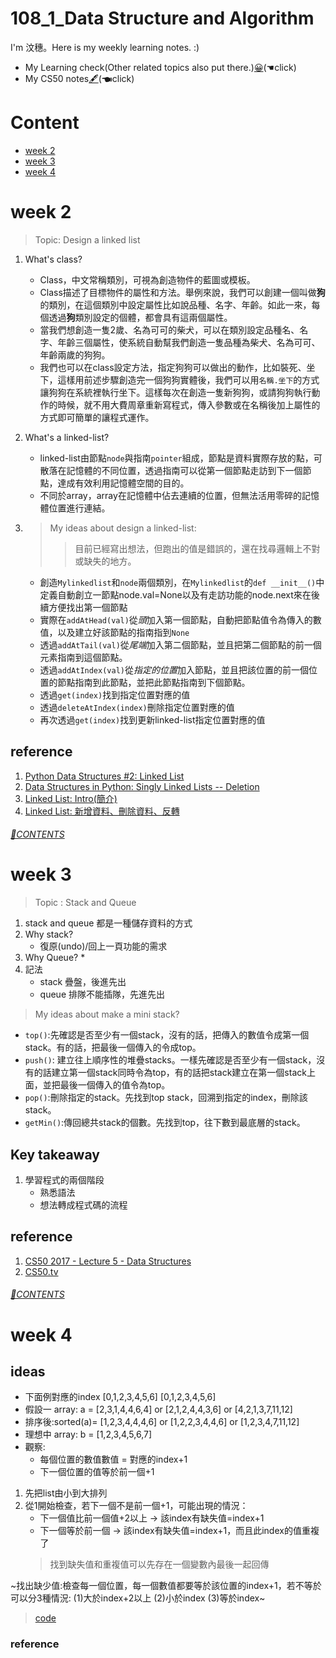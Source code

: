 # 108_1_Data Structure and Algorithm
I'm 汶穗。Here is my weekly learning notes. :)
  * My Learning check(Other related topics also put there.)[😀](https://hackmd.io/PFMjkciiRYuTuaYk77Be8Q?both)(☚click)
  * My CS50 notes[🖋](https://github.com/okpersist/CS50/tree/master/2013fall)(☚click)

# Content
- [week 2](#week-2)
- [week 3](#week-3)
- [week 4](#week-4)

# week 2
 > Topic: Design a linked list

1. What's class?
    * Class，中文常稱類別，可視為創造物件的藍圖或模板。
    * Class描述了目標物件的屬性和方法。舉例來說，我們可以創建一個叫做**狗**的類別，在這個類別中設定屬性比如說品種、名字、年齡。如此一來，每個透過**狗**類別設定的個體，都會具有這兩個屬性。
    * 當我們想創造一隻2歲、名為可可的柴犬，可以在類別設定品種名、名字、年齡三個屬性，使系統自動幫我們創造一隻品種為柴犬、名為可可、年齡兩歲的狗狗。
    * 我們也可以在class設定方法，指定狗狗可以做出的動作，比如裝死、坐下，這樣用前述步驟創造完一個狗狗實體後，我們可以用`名稱.坐下`的方式讓狗狗在系統裡執行坐下。這樣每次在創造一隻新狗狗，或請狗狗執行動作的時候，就不用大費周章重新寫程式，傳入參數或在名稱後加上屬性的方式即可簡單的讓程式運作。

2. What's a linked-list?
   * linked-list由節點`node`與指南`pointer`組成，節點是資料實際存放的點，可散落在記憶體的不同位置，透過指南可以從第一個節點走訪到下一個節點，達成有效利用記憶體空間的目的。
   * 不同於array，array在記憶體中佔去連續的位置，但無法活用零碎的記憶體位置進行連結。
 
3. > My ideas about design a linked-list:
   >> 目前已經寫出想法，但跑出的值是錯誤的，還在找尋邏輯上不對或缺失的地方。
   * 創造`Mylinkedlist`和`node`兩個類別，在`Mylinkedlist`的`def __init__()`中定義自動創立一節點node.val=None以及有走訪功能的node.next來在後續方便找出第一個節點
   * 實際在`addAtHead(val)`從*頭*加入第一個節點，自動把節點值令為傳入的數值，以及建立好該節點的指南指到`None`
   * 透過`addAtTail(val)`從*尾端*加入第二個節點，並且把第二個節點的前一個元素指南到這個節點。
   * 透過`addAtIndex(val)`從*指定的位置*加入節點，並且把該位置的前一個位置的節點指南到此節點，並把此節點指南到下個節點。
   * 透過`get(index)`找到指定位置對應的值
   * 透過`deleteAtIndex(index)`刪除指定位置對應的值
   * 再次透過`get(index)`找到更新linked-list指定位置對應的值

## reference
1. [Python Data Structures #2: Linked List](https://www.youtube.com/watch?v=JlMyYuY1aXU&t=610s)
2. [Data Structures in Python: Singly Linked Lists -- Deletion](https://www.youtube.com/watch?v=gXY_2wsQf3A)
3. [Linked List: Intro(簡介)](http://alrightchiu.github.io/SecondRound/linked-list-introjian-jie.html)
4. [Linked List: 新增資料、刪除資料、反轉](http://alrightchiu.github.io/SecondRound/linked-list-xin-zeng-zi-liao-shan-chu-zi-liao-fan-zhuan.html#series)

###### [🔗CONTENTS](#content)

# week 3
 > Topic : Stack and Queue

1. stack and queue 都是一種儲存資料的方式
2. Why stack?
   * 復原(undo)/回上一頁功能的需求
3. Why Queue?
   * 
4. 記法
   * stack 疊盤，後進先出
   * queue 排隊不能插隊，先進先出

> My ideas about make a mini stack?
   * `top()`:先確認是否至少有一個stack，沒有的話，把傳入的數值令成第一個stack。有的話，把最後一個傳入的令成top。
   * `push()`: 建立往上順序性的堆疊stacks。一樣先確認是否至少有一個stack，沒有的話建立第一個stack同時令為top，有的話把stack建立在第一個stack上面，並把最後一個傳入的值令為top。
   * `pop()`:刪除指定的stack。先找到top stack，回溯到指定的index，刪除該stack。
   * `getMin()`:傳回總共stack的個數。先找到top，往下數到最底層的stack。

## Key takeaway
1. 學習程式的兩個階段
   * 熟悉語法
   * 想法轉成程式碼的流程

## reference
1. [CS50 2017 - Lecture 5 - Data Structures](https://www.youtube.com/watch?v=eZQBx8YJ6Zs)
2. [CS50.tv](http://cs50.tv/2017/fall/)

###### [🔗CONTENTS](#content)

# week 4
## ideas
* 下面例對應的index [0,1,2,3,4,5,6]    [0,1,2,3,4,5,6]
* 假設一 array: a = [2,3,1,4,4,6,4] or [2,1,2,4,4,3,6] or [4,2,1,3,7,11,12]
* 排序後:sorted(a)= [1,2,3,4,4,4,6] or [1,2,2,3,4,4,6] or [1,2,3,4,7,11,12]
* 理想中 array: b = [1,2,3,4,5,6,7]
* 觀察: 
    * 每個位置的數值數值 = 對應的index+1
    * 下一個位置的值等於前一個+1

1. 先把list由小到大排列
2. 從1開始檢查，若下一個不是前一個+1，可能出現的情況：
    * 下一個值比前一個值+2以上 -> 該index有缺失值=index+1
    * 下一個等於前一個 -> 該index有缺失值=index+1，而且此index的值重複了
    > 找到缺失值和重複值可以先存在一個變數內最後一起回傳  

~找出缺少值:檢查每一個位置，每一個數值都要等於該位置的index+1，若不等於可以分3種情況: (1)大於index+2以上 (2)小於index (3)等於index~
> [code](https://github.com/okpersist/108_1_DSA/blob/master/week4/SetMismatch.py)

### reference

